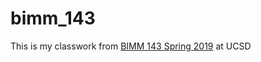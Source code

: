 # bimm_143

This is my classwork from [BIMM 143 Spring 2019](https://bioboot.github.io/bimm143_S19/) at UCSD

